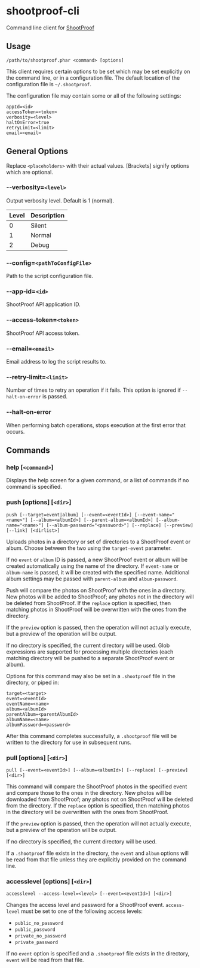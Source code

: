 # shootproof-cli

Command line client for [ShootProof](http://shootproof.com)

## Usage

```/path/to/shootproof.phar <command> [options]```

This client requires certain options to be set which may be set explicitly on the command line, or in a configuration file. The default location of the configuration file is `~/.shootproof`.

The configuration file may contain some or all of the following settings:

```
appId=<id>
accessToken=<token>
verbosity=<level>
haltOnError=true
retryLimit=<limit>
email=<email>
```

## General Options

Replace `<placeholders>` with their actual values. [Brackets] signify options which are optional.

### --verbosity=`<level>`

Output verbosity level. Default is 1 (normal).

Level | Description
------|------------
    0 | Silent
    1 | Normal
    2 | Debug

### --config=`<pathToConfigFile>`

Path to the script configuration file.

### --app-id=`<id>`

ShootProof API application ID.

### --access-token=`<token>`

ShootProof API access token.

### --email=`<email>`

Email address to log the script results to.

### --retry-limit=`<limit>`

Number of times to retry an operation if it fails. This option is ignored if `--halt-on-error` is passed.

### --halt-on-error

When performing batch operations, stops execution at the first error that occurs.

## Commands

### help [`<command>`]

Displays the help screen for a given command, or a list of commands if no command is specified.

### push [options] [`<dir>`]

```push [--target=event|album] [--event=<eventId>] [--event-name="<name>"] [--album=<albumId>] [--parent-album=<albumId>] [--album-name="<name>"] [--album-password="<password>"] [--replace] [--preview] [--link] [<dirlist>]```

Uploads photos in a directory or set of directories to a ShootProof event or album. Choose between the two using the `target-event` parameter.

If no `event` or `album` ID is passed, a new ShootProof event or album will be created automatically using the name of the directory. If `event-name` or `album-name` is passed, it will be created with the specified name. Additional album settings may be passed with `parent-album` and `album-password`.

Push will compare the photos on ShootProof with the ones in a directory. New photos will be added to ShootProof; any photos not in the directory will be deleted from ShootProof. If the `replace` option is specified, then matching photos in ShootProof will be overwritten with the ones from the directory.

If the `preview` option is passed, then the operation will not actually execute, but a preview of the operation will be output.

If no directory is specified, the current directory will be used. Glob expressions are supported for processing multiple directories (each matching directory will be pushed to a separate ShootProof event or album).

Options for this command may also be set in a `.shootproof` file in the directory, or piped in:

```
target=<target>
event=<eventId>
eventName=<name>
album=<albumId>
parentAlbum=<parentAlbumId>
albumName=<name>
albumPassword=<password>
```

After this command completes successfully, a `.shootproof` file will be written to the directory for use in subsequent runs.

### pull [options] [`<dir>`]

```pull [--event=<eventId>] [--album=<albumId>] [--replace] [--preview] [<dir>]```

This command will compare the ShootProof photos in the specified event and compare those to the ones in the directory. New photos will be downloaded from ShootProof; any photos not on ShootProof will be deleted from the directory. If the `replace` option is specified, then matching photos in the directory will be overwritten with the ones from ShootProof.

If the `preview` option is passed, then the operation will not actually execute, but a preview of the operation will be output.

If no directory is specified, the current directory will be used.

If a `.shootproof` file exists in the directory, the `event` and `album` options will be read from that file unless they are explicitly provided on the command line.

### accesslevel [options] [`<dir>`]

```accesslevel --access-level=<level> [--event=<eventId>] [<dir>]```

Changes the access level and password for a ShootProof event. `access-level` must be set to one of the following access levels:

* `public_no_password`
* `public_password`
* `private_no_password`
* `private_password`

If no `event` option is specified and a `.shootproof` file exists in the directory, `event` will be read from that file.
